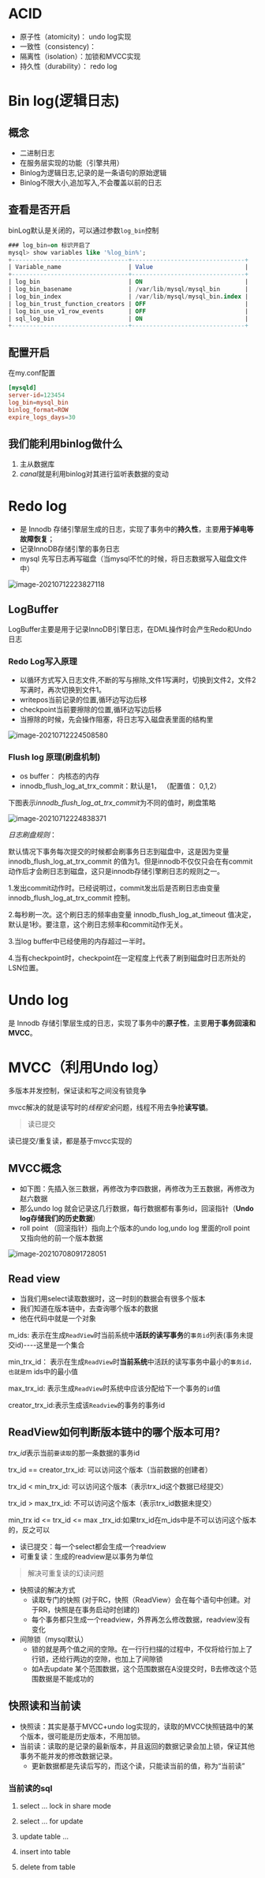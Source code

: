 #

# ACID

- 原子性（atomicity)： undo log实现
- 一致性（consistency)：
- 隔离性（isolation）：加锁和MVCC实现
- 持久性（durability）： redo log

# Bin log(逻辑日志)

## 概念

- 二进制日志
- 在服务层实现的功能（引擎共用）
- Binlog为逻辑日志,记录的是一条语句的原始逻辑
- Binlog不限大小,追加写入,不会覆盖以前的日志

## 查看是否开启

binLog默认是关闭的，可以通过参数`log_bin`控制

```sql
### log_bin=on 标识开启了
mysql> show variables like '%log_bin%';
+---------------------------------+--------------------------------+
| Variable_name                   | Value                          |
+---------------------------------+--------------------------------+
| log_bin                         | ON                             |
| log_bin_basename                | /var/lib/mysql/mysql_bin       |
| log_bin_index                   | /var/lib/mysql/mysql_bin.index |
| log_bin_trust_function_creators | OFF                            |
| log_bin_use_v1_row_events       | OFF                            |
| sql_log_bin                     | ON                             |
+---------------------------------+--------------------------------+
```

## 配置开启

在my.conf配置

```conf
[mysqld]
server-id=123454
log_bin=mysql_bin
binlog_format=ROW
expire_logs_days=30
```

## 我们能利用binlog做什么

1. 主从数据库
2. *canal*就是利用binlog对其进行监听表数据的变动

# Redo log

- 是 Innodb 存储引擎层生成的日志，实现了事务中的**持久性**，主要**用于掉电等故障恢复**；
- 记录InnoDB存储引擎的事务日志
- mysql 先写日志再写磁盘（当mysql不忙的时候，将日志数据写入磁盘文件中）

![image-20210712223827118](./image/20210712223827.png)

## LogBuffer

LogBuffer主要是用于记录InnoDB引擎日志，在DML操作时会产生Redo和Undo日志



### Redo Log写入原理

- 以循环方式写入日志文件,不断的写与擦除,文件1写满时，切换到文件2，文件2写满时，再次切换到文件1。
- writepos当前记录的位置,循环边写边后移
- checkpoint当前要擦除的位置,循环边写边后移
- 当擦除的时候，先会操作阻塞，将日志写入磁盘表里面的结构里

![image-20210712224508580](./image/20210712224508.png)

### Flush log 原理(刷盘机制)

- os buffer： 内核态的内存
- innodb_flush_log_at_trx_commit：默认是1， （配置值： 0,1,2）

下图表示*innodb_flush_log_at_trx_commit*为不同的值时，刷盘策略

![image-20210712224838371](./image/20210712224838.png)

*日志刷盘规则*：

默认情况下事务每次提交的时候都会刷事务日志到磁盘中，这是因为变量 innodb_flush_log_at_trx_commit 的值为1。但是innodb不仅仅只会在有commit动作后才会刷日志到磁盘，这只是innodb存储引擎刷日志的规则之一。

1.发出commit动作时。已经说明过，commit发出后是否刷日志由变量 innodb_flush_log_at_trx_commit 控制。

2.每秒刷一次。这个刷日志的频率由变量 innodb_flush_log_at_timeout 值决定，默认是1秒。要注意，这个刷日志频率和commit动作无关。

3.当log buffer中已经使用的内存超过一半时。

4.当有checkpoint时，checkpoint在一定程度上代表了刷到磁盘时日志所处的LSN位置。

# Undo log

是 Innodb 存储引擎层生成的日志，实现了事务中的**原子性**，主要**用于事务回滚和 MVCC**。

# MVCC（利用Undo log）

多版本并发控制，保证读和写之间没有锁竞争

mvcc解决的就是读写时的*线程安全*问题，线程不用去争抢**读写锁**。

> 读已提交

读已提交/重复读，都是基于mvcc实现的

## MVCC概念

- 如下图：先插入张三数据，再修改为李四数据，再修改为王五数据，再修改为赵六数据
- 那么undo log 就会记录这几行数据，每行数据都有事务id，回滚指针（**Undo log存储我们的历史数据**）
- roll point （回滚指针）指向上个版本的undo log,undo log 里面的roll point 又指向他的前一个版本数据

![image-20210708091728051](./image/20210708091735.png)

## Read view

- 当我们用select读取数据时，这一时刻的数据会有很多个版本
- 我们知道在版本链中，去查询哪个版本的数据
- 他在代码中就是一个对象

m_ids: 表示在生成`ReadView`时当前系统中**活跃的读写事务**的`事务id`列表(事务未提交id)----这里是一个集合

min_trx_id： 表示在生成`ReadView`时**当前系统**中活跃的读写事务中最小的`事务id，也就是`m ids中的最小值

max_trx_id: 表示生成`ReadView`时系统中应该分配给下一个事务的`id`值

creator_trx_id:表示生成该`Readview`的事务的事务id

## ReadView如何判断版本链中的哪个版本可用?

*trx_id*表示当前`要读取`的那一条数据的事务id

trx_id == creator_trx_id: 可以访问这个版本（当前数据的创建者）

trx_id  < min_trx_id:  可以访问这个版本（表示trx_id这个数据已经提交）

trx_id  > max_trx_id: 不可以访问这个版本（表示trx_id数据未提交）

min_trx id <= trx_id <= max _trx_id:如果trx_id在m_ids中是不可以访问这个版本的，反之可以

- 读已提交：每一个select都会生成一个readview
- 可重复读：生成的readview是以事务为单位

> 解决可重复读的幻读问题

- 快照读的解决方式
  - 读取专门的快照 (对于RC，快照（ReadView）会在每个语句中创建。对于RR，快照是在事务启动时创建的)
  - 每个事务都只生成一个readview，外界再怎么修改数据，readview没有变化
- 间隙锁（mysql默认）
  - 锁的就是两个值之间的空隙。在一行行扫描的过程中，不仅将给行加上了行锁，还给行两边的空隙，也加上了间隙锁
  - 如A去update 某个范围数据，这个范围数据在A没提交时，B去修改这个范围数据是不能成功的

## 快照读和当前读

- 快照读：其实是基于MVCC+undo log实现的，读取的MVCC快照链路中的某个版本，很可能是历史版本，不用加锁。
- 当前读：读取的是记录的最新版本，并且返回的数据记录会加上锁，保证其他事务不能并发的修改数据记录。
  - 更新数据都是先读后写的，而这个读，只能读当前的值，称为“当前读”

### 当前读的sql



1. select ... lock in share mode

2. select ... for update

3. update table ...

4. insert into table

5. delete from table